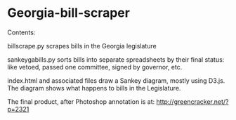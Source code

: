 # Georgia-bill-scraper

Contents: 

billscrape.py scrapes bills in the Georgia legislature

sankeygabills.py sorts bills into separate spreadsheets by their final status: like vetoed, passed one committee, signed by governor, etc.

index.html and associated files draw a Sankey diagram, mostly using D3.js.
The diagram shows what happens to bills in the Legislature.


The final product, after Photoshop annotation is at: http://greencracker.net/?p=2321

